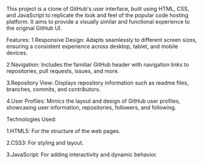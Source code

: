 This project is a clone of GitHub's user interface, built using HTML, CSS, and JavaScript to replicate the look and feel of the popular code hosting platform. It aims to provide a visually similar and functional experience to the original GitHub UI.

Features:
1.Responsive Design: Adapts seamlessly to different screen sizes, ensuring a consistent experience across desktop, tablet, and mobile devices.

2.Navigation: Includes the familiar GitHub header with navigation links to repositories, pull requests, issues, and more.

3.Repository View: Displays repository information such as readme files, branches, commits, and contributors.

4.User Profiles: Mimics the layout and design of GitHub user profiles, showcasing user information, repositories, followers, and following.

Technologies Used:

1.HTML5: For the structure of the web pages.

2.CSS3: For styling and layout.

3.JavaScript: For adding interactivity and dynamic behavior.

